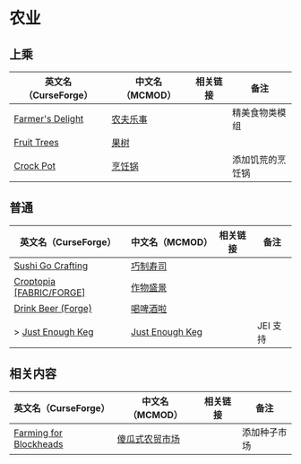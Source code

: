 # 农业

## 上乘

| 英文名（CurseForge）                                                             | 中文名（MCMOD）                                  | 相关链接 | 备注             |
| -------------------------------------------------------------------------------- | ------------------------------------------------ | -------- | ---------------- |
| [Farmer's Delight](https://www.curseforge.com/minecraft/mc-mods/farmers-delight) | [农夫乐事](https://www.mcmod.cn/class/2820.html) |          | 精美食物类模组   |
| [Fruit Trees](https://www.curseforge.com/minecraft/mc-mods/fruit-trees)          | [果树](https://www.mcmod.cn/class/2416.html)     |          |                  |
| [Crock Pot](https://www.curseforge.com/minecraft/mc-mods/crock-pot)              | [烹饪锅](https://www.mcmod.cn/class/3017.html)   |          | 添加饥荒的烹饪锅 |

## 普通

| 英文名（CurseForge）                                                                                        | 中文名（MCMOD）                                          | 相关链接 | 备注                                                                                     |
| ----------------------------------------------------------------------------------------------------------- | -------------------------------------------------------- | -------- | ---------------------------------------------------------------------------------------- |
| [Sushi Go Crafting](https://www.curseforge.com/minecraft/mc-mods/sushigocrafting)                           | [巧制寿司](https://www.mcmod.cn/class/4014.html)         |          |                                                                                          |
| [Croptopia [FABRIC/FORGE]](https://www.curseforge.com/minecraft/mc-mods/croptopia-fabric)                   | [作物盛景](https://www.mcmod.cn/class/4225.html)         |          |                                                                                          |
| [Drink Beer (Forge)](https://www.curseforge.com/minecraft/mc-mods/drink-beer-forge)                         | [喝啤酒啦](https://www.mcmod.cn/class/4585.html)         |          |                                                                                          |
| > [Just Enough Keg](https://www.curseforge.com/minecraft/mc-mods/just-enough-keg)                           | [Just Enough Keg](https://www.mcmod.cn/class/5028.html)  |          | JEI 支持                                                                                 |

## 相关内容

| 英文名（CurseForge）                                                                          | 中文名（MCMOD）                                        | 相关链接 | 备注         |
| --------------------------------------------------------------------------------------------- | ------------------------------------------------------ | -------- | ------------ |
| [Farming for Blockheads](https://www.curseforge.com/minecraft/mc-mods/farming-for-blockheads) | [傻瓜式农贸市场](https://www.mcmod.cn/class/2057.html) |          | 添加种子市场 |
